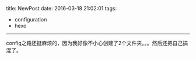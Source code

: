title: NewPost
date: 2016-03-18 21:02:01
tags:
- configuration
- hexo

---

config之路还挺麻烦的，因为我好像不小心创建了2个文件夹。。。然后还把自己搞混了。